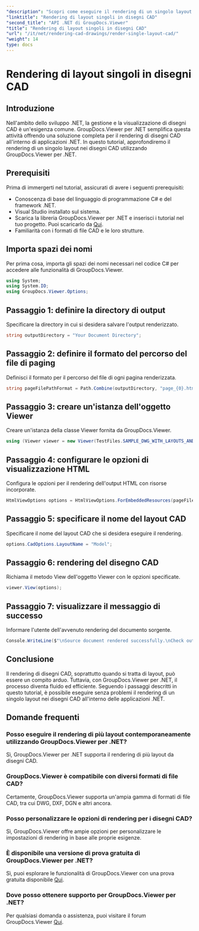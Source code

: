 ```yaml
---
"description": "Scopri come eseguire il rendering di un singolo layout nei disegni CAD utilizzando GroupDocs.Viewer per .NET. Semplici passaggi per una perfetta integrazione nelle tue applicazioni .NET."
"linktitle": "Rendering di layout singoli in disegni CAD"
"second_title": "API .NET di GroupDocs.Viewer"
"title": "Rendering di layout singoli in disegni CAD"
"url": "/it/net/rendering-cad-drawings/render-single-layout-cad/"
"weight": 14
type: docs
---
```

# Rendering di layout singoli in disegni CAD

## Introduzione
Nell'ambito dello sviluppo .NET, la gestione e la visualizzazione di disegni CAD è un'esigenza comune. GroupDocs.Viewer per .NET semplifica questa attività offrendo una soluzione completa per il rendering di disegni CAD all'interno di applicazioni .NET. In questo tutorial, approfondiremo il rendering di un singolo layout nei disegni CAD utilizzando GroupDocs.Viewer per .NET.
## Prerequisiti
Prima di immergerti nel tutorial, assicurati di avere i seguenti prerequisiti:
- Conoscenza di base del linguaggio di programmazione C# e del framework .NET.
- Visual Studio installato sul sistema.
- Scarica la libreria GroupDocs.Viewer per .NET e inserisci i tutorial nel tuo progetto. Puoi scaricarlo da [Qui](https://releases.groupdocs.com/viewer/net/).
- Familiarità con i formati di file CAD e le loro strutture.

## Importa spazi dei nomi
Per prima cosa, importa gli spazi dei nomi necessari nel codice C# per accedere alle funzionalità di GroupDocs.Viewer.

```csharp
using System;
using System.IO;
using GroupDocs.Viewer.Options;
```

## Passaggio 1: definire la directory di output
Specificare la directory in cui si desidera salvare l'output renderizzato.
```csharp
string outputDirectory = "Your Document Directory";
```
## Passaggio 2: definire il formato del percorso del file di paging
Definisci il formato per il percorso del file di ogni pagina renderizzata.
```csharp
string pageFilePathFormat = Path.Combine(outputDirectory, "page_{0}.html");
```
## Passaggio 3: creare un'istanza dell'oggetto Viewer
Creare un'istanza della classe Viewer fornita da GroupDocs.Viewer.
```csharp
using (Viewer viewer = new Viewer(TestFiles.SAMPLE_DWG_WITH_LAYOUTS_AND_LAYERS))
```
## Passaggio 4: configurare le opzioni di visualizzazione HTML
Configura le opzioni per il rendering dell'output HTML con risorse incorporate.
```csharp
HtmlViewOptions options = HtmlViewOptions.ForEmbeddedResources(pageFilePathFormat);
```
## Passaggio 5: specificare il nome del layout CAD
Specificare il nome del layout CAD che si desidera eseguire il rendering.
```csharp
options.CadOptions.LayoutName = "Model";
```
## Passaggio 6: rendering del disegno CAD
Richiama il metodo View dell'oggetto Viewer con le opzioni specificate.
```csharp
viewer.View(options);
```
## Passaggio 7: visualizzare il messaggio di successo
Informare l'utente dell'avvenuto rendering del documento sorgente.
```csharp
Console.WriteLine($"\nSource document rendered successfully.\nCheck output in {outputDirectory}.");
```

## Conclusione
Il rendering di disegni CAD, soprattutto quando si tratta di layout, può essere un compito arduo. Tuttavia, con GroupDocs.Viewer per .NET, il processo diventa fluido ed efficiente. Seguendo i passaggi descritti in questo tutorial, è possibile eseguire senza problemi il rendering di un singolo layout nei disegni CAD all'interno delle applicazioni .NET.
## Domande frequenti
### Posso eseguire il rendering di più layout contemporaneamente utilizzando GroupDocs.Viewer per .NET?
Sì, GroupDocs.Viewer per .NET supporta il rendering di più layout da disegni CAD.
### GroupDocs.Viewer è compatibile con diversi formati di file CAD?
Certamente, GroupDocs.Viewer supporta un'ampia gamma di formati di file CAD, tra cui DWG, DXF, DGN e altri ancora.
### Posso personalizzare le opzioni di rendering per i disegni CAD?
Sì, GroupDocs.Viewer offre ampie opzioni per personalizzare le impostazioni di rendering in base alle proprie esigenze.
### È disponibile una versione di prova gratuita di GroupDocs.Viewer per .NET?
Sì, puoi esplorare le funzionalità di GroupDocs.Viewer con una prova gratuita disponibile [Qui](https://releases.groupdocs.com/).
### Dove posso ottenere supporto per GroupDocs.Viewer per .NET?
Per qualsiasi domanda o assistenza, puoi visitare il forum GroupDocs.Viewer [Qui](https://forum.groupdocs.com/c/viewer/9).